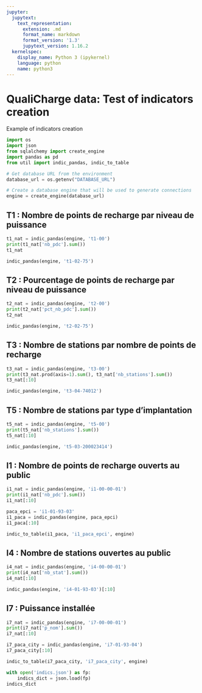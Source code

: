 ```yaml
---
jupyter:
  jupytext:
    text_representation:
      extension: .md
      format_name: markdown
      format_version: '1.3'
      jupytext_version: 1.16.2
  kernelspec:
    display_name: Python 3 (ipykernel)
    language: python
    name: python3
---
```


# QualiCharge data: Test of indicators creation
Example of indicators creation

```python
import os
import json
from sqlalchemy import create_engine
import pandas as pd
from util import indic_pandas, indic_to_table

# Get database URL from the environment
database_url = os.getenv("DATABASE_URL")

# Create a database engine that will be used to generate connections
engine = create_engine(database_url)

```

## T1 : Nombre de points de recharge par niveau de puissance

```python
t1_nat = indic_pandas(engine, 't1-00')
print(t1_nat['nb_pdc'].sum())
t1_nat
```

```python
indic_pandas(engine, 't1-02-75')
```

## T2 : Pourcentage de points de recharge par niveau de puissance

```python
t2_nat = indic_pandas(engine, 't2-00')
print(t2_nat['pct_nb_pdc'].sum())
t2_nat
```

```python
indic_pandas(engine, 't2-02-75')
```

## T3 : Nombre de stations par nombre de points de recharge

```python
t3_nat = indic_pandas(engine, 't3-00')
print(t3_nat.prod(axis=1).sum(), t3_nat['nb_stations'].sum())
t3_nat[:10]
```

```python
indic_pandas(engine, 't3-04-74012')
```

## T5 : Nombre de stations par type d’implantation

```python jupyter={"source_hidden": true}
t5_nat = indic_pandas(engine, 't5-00')
print(t5_nat['nb_stations'].sum())
t5_nat[:10]
```

```python
indic_pandas(engine, 't5-03-200023414')
```

## I1 : Nombre de points de recharge ouverts au public

```python
i1_nat = indic_pandas(engine, 'i1-00-00-01')
print(i1_nat['nb_pdc'].sum())
i1_nat[:10]
```

```python
paca_epci = 'i1-01-93-03'
i1_paca = indic_pandas(engine, paca_epci)
i1_paca[:10]
```

```python
indic_to_table(i1_paca, 'i1_paca_epci', engine)
```

## I4 : Nombre de stations ouvertes au public

```python
i4_nat = indic_pandas(engine, 'i4-00-00-01')
print(i4_nat['nb_stat'].sum())
i4_nat[:10]
```

```python
indic_pandas(engine, 'i4-01-93-03')[:10]
```

## I7 : Puissance installée

```python
i7_nat = indic_pandas(engine, 'i7-00-00-01')
print(i7_nat['p_nom'].sum())
i7_nat[:10]
```

```python
i7_paca_city = indic_pandas(engine, 'i7-01-93-04')
i7_paca_city[:10]
```

```python
indic_to_table(i7_paca_city, 'i7_paca_city', engine)
```

```python
with open('indics.json') as fp:
    indics_dict = json.load(fp)
indics_dict
```
